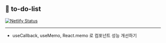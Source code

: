 ## 📘 to-do-list
[![Netlify Status](https://api.netlify.com/api/v1/badges/d7df8cdb-8e46-42d5-bc22-25187dfb68fe/deploy-status)](https://app.netlify.com/sites/too-do-list/deploys)
***
- useCallback, useMemo, React.memo 로 컴포넌트 성능 개선하기